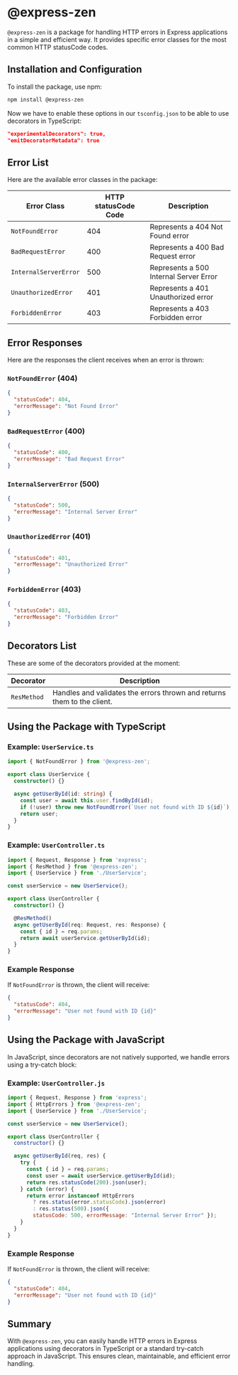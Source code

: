 # @express-zen

`@express-zen` is a package for handling HTTP errors in Express applications in a simple and efficient way. It provides specific error classes for the most common HTTP statusCode codes.

## Installation and Configuration

To install the package, use npm:

```bash
npm install @express-zen
```

Now we have to enable these options in our `tsconfig.json` to be able to use decorators in TypeScript:

```json
"experimentalDecorators": true,
"emitDecoratorMetadata": true  
```

## Error List

Here are the available error classes in the package:

| Error Class           | HTTP statusCode Code | Description                            |
| --------------------- | ---------------- | -------------------------------------- |
| `NotFoundError`       | 404              | Represents a 404 Not Found error       |
| `BadRequestError`     | 400              | Represents a 400 Bad Request error     |
| `InternalServerError` | 500              | Represents a 500 Internal Server Error |
| `UnauthorizedError`   | 401              | Represents a 401 Unauthorized error    |
| `ForbiddenError`      | 403              | Represents a 403 Forbidden error       |

## Error Responses

Here are the responses the client receives when an error is thrown:

### `NotFoundError` (404)
```json
{
  "statusCode": 404,
  "errorMessage": "Not Found Error"
}
```

### `BadRequestError` (400)
```json
{
  "statusCode": 400,
  "errorMessage": "Bad Request Error"
}
```

### `InternalServerError` (500)
```json
{
  "statusCode": 500,
  "errorMessage": "Internal Server Error"
}
```

### `UnauthorizedError` (401)
```json
{
  "statusCode": 401,
  "errorMessage": "Unauthorized Error"
}
```

### `ForbiddenError` (403)
```json
{
  "statusCode": 403,
  "errorMessage": "Forbidden Error"
}
```

## Decorators List

These are some of the decorators provided at the moment:

| Decorator    | Description                                                                |
| ------------ | -------------------------------------------------------------------------- |
| `ResMethod`  | Handles and validates the errors thrown and returns them to the client.   |

## Using the Package with TypeScript

### Example: `UserService.ts`

```typescript
import { NotFoundError } from '@express-zen';

export class UserService {
  constructor() {}

  async getUserById(id: string) {
    const user = await this.user.findById(id);
    if (!user) throw new NotFoundError(`User not found with ID ${id}`);
    return user;
  }
}
```

### Example: `UserController.ts`

```typescript
import { Request, Response } from 'express';
import { ResMethod } from '@express-zen';
import { UserService } from './UserService';

const userService = new UserService();

export class UserController {
  constructor() {}

  @ResMethod()
  async getUserById(req: Request, res: Response) {
    const { id } = req.params;
    return await userService.getUserById(id);
  }
}
```

### Example Response
If `NotFoundError` is thrown, the client will receive:
```json
{
  "statusCode": 404,
  "errorMessage": "User not found with ID {id}"
}
```

## Using the Package with JavaScript

In JavaScript, since decorators are not natively supported, we handle errors using a try-catch block:

### Example: `UserController.js`

```javascript
import { Request, Response } from 'express';
import { HttpErrors } from '@express-zen';
import { UserService } from './UserService';

const userService = new UserService();

export class UserController {
  constructor() {}

  async getUserById(req, res) {
    try {
      const { id } = req.params;
      const user = await userService.getUserById(id);
      return res.statusCode(200).json(user);
    } catch (error) {
      return error instanceof HttpErrors
        ? res.status(error.statusCode).json(error)
        : res.status(500).json({ 
        statusCode: 500, errorMessage: "Internal Server Error" });
    }
  }
}
```

### Example Response
If `NotFoundError` is thrown, the client will receive:
```json
{
  "statusCode": 404,
  "errorMessage": "User not found with ID {id}"
}
```

## Summary

With `@express-zen`, you can easily handle HTTP errors in Express applications using decorators in TypeScript or a standard try-catch approach in JavaScript. This ensures clean, maintainable, and efficient error handling.

